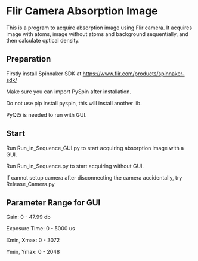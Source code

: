 # Flir Camera Absorption Image
This is a program to acquire absorption image using Flir camera. It acquires image with atoms, image without atoms and background sequentially, and then calculate optical density.

## Preparation
Firstly install Spinnaker SDK at <https://www.flir.com/products/spinnaker-sdk/>

Make sure you can import PySpin after installation.

Do not use pip install pyspin, this will install another lib.

PyQt5 is needed to run with GUI.

## Start
Run Run_in_Sequence_GUI.py to start acquiring absorption image with a GUI.

Run Run_in_Sequence.py to start acquiring without GUI.

If cannot setup camera after disconnecting the camera accidentally, try  Release_Camera.py

## Parameter Range for GUI
Gain: 0 - 47.99 db

Exposure Time: 0 - 5000 us

Xmin, Xmax: 0 - 3072

Ymin, Ymax: 0 - 2048

